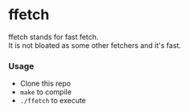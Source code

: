 # ffetch
ffetch stands for fast fetch.  
It is not bloated as some other fetchers and it's fast.

### Usage

- Clone this repo
- `make` to compile
- `./ffetch` to execute
